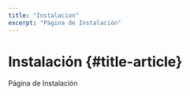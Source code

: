 ```yaml
---
title: "Instalacion"
excerpt: "Página de Instalación"
---
```


# Instalación {#title-article}

Página de Instalación
